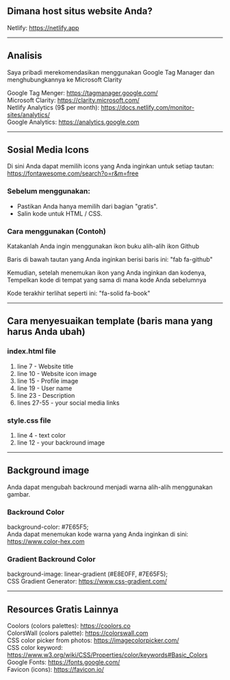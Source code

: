 
## Dimana host situs website Anda?
Netlify: https://netlify.app  

---

## Analisis 
Saya pribadi merekomendasikan menggunakan Google Tag Manager dan menghubungkannya ke Microsoft Clarity  

Google Tag Menger: https://tagmanager.google.com/  
Microsoft Clarity: https://clarity.microsoft.com/  
Netlify Analytics (9$ per month): https://docs.netlify.com/monitor-sites/analytics/  
Google Analytics: https://analytics.google.com  

---

## Sosial Media Icons
Di sini Anda dapat memilih icons yang Anda inginkan untuk setiap tautan:  
https://fontawesome.com/search?o=r&m=free  

### Sebelum menggunakan:
* Pastikan Anda hanya memilih dari bagian "gratis".  
* Salin kode untuk HTML / CSS.  

### Cara menggunakan (Contoh)
Katakanlah Anda ingin menggunakan ikon buku alih-alih ikon Github  

Baris di bawah tautan yang Anda inginkan berisi baris ini: "fab fa-github"  

Kemudian, setelah menemukan ikon yang Anda inginkan dan kodenya, 
Tempelkan kode di tempat yang sama di mana kode Anda sebelumnya  

Kode terakhir terlihat seperti ini: "fa-solid fa-book"  

---

## Cara menyesuaikan template (baris mana yang harus Anda ubah)


### index.html file
1. line 7 - Website title  
2. line 10 - Website icon image  
3. line 15 - Profile image  
4. line 19 - User name  
5. line 23 - Description  
6. lines 27-55 - your social media links  

### style.css file
1. line 4 - text color  
2. line 12 - your backround image  

---

## Background image
Anda dapat mengubah backround menjadi warna alih-alih menggunakan gambar.  

### Backround Color
background-color: #7E65F5;  
Anda dapat menemukan kode warna yang Anda inginkan di sini: https://www.color-hex.com  

### Gradient Backround Color
background-image: linear-gradient (#E8E0FF, #7E65F5);  
CSS Gradient Generator: https://www.css-gradient.com/  

---

## Resources Gratis Lainnya
Coolors (colors palettes): https://coolors.co  
ColorsWall (colors palette): https://colorswall.com  
CSS color picker from photos: https://imagecolorpicker.com/  
CSS color keyword: https://www.w3.org/wiki/CSS/Properties/color/keywords#Basic_Colors  
Google Fonts: https://fonts.google.com/  
Favicon (icons): https://favicon.io/  
